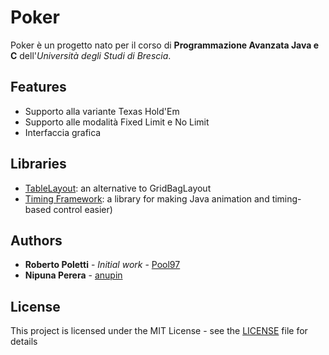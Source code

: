 # Poker

Poker è un progetto nato per il corso di **Programmazione Avanzata Java e C** dell'*Università degli Studi di Brescia*.

## Features
* Supporto alla variante Texas Hold'Em
* Supporto alle modalità Fixed Limit e No Limit
* Interfaccia grafica 

## Libraries
* [TableLayout](https://www.oracle.com/technetwork/java/tablelayout-141489.html): an alternative to GridBagLayout 
* [Timing Framework](https://github.com/akuhtz/timingframework): a library for making Java animation and timing-based control easier)

## Authors

* **Roberto Poletti** - *Initial work* - [Pool97](https://github.com/Pool97)
* **Nipuna Perera** - [anupin](https://github.com/anupin)

## License

This project is licensed under the MIT License - see the [LICENSE](LICENSE) file for details
